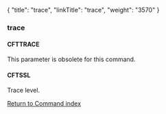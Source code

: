 {
    "title": "trace",
    "linkTitle": "trace",
    "weight": "3570"
}<span id="trace"></span>

### trace

#### CFTTRACE

This parameter is obsolete for this command.

#### CFTSSL

Trace level.

[Return to Command index](../../)
